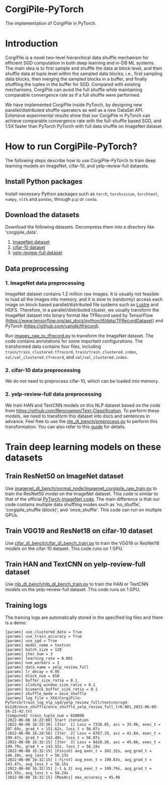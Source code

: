 # CorgiPile-PyTorch
The implementation of CorgiPile in PyTorch.

# Introduction

CorgiPile is a novel two-level hierarchical data shuffle mechanism for efficient SGD computation in both deep learning and in-DB ML systems. The main idea is to first sample and shuffle the data at block level, and then shuffle data at tuple level within the sampled data blocks, i.e., first sampling data blocks, then merging the sampled blocks in a buffer, and finally shuffling the tuples in the buffer for SGD. Compared with existing mechanisms, CorgiPile can avoid the full shuffle while maintaining comparable convergence rate as if a full shuffle were performed.

We have implemented CorgiPile inside PyTorch, by designing new parallel/distributed shuffle operators as well as a new DataSet API. Extensive experimental results show that our CorgiPile in PyTorch can achieve comparable convergence rate with the full-shuffle based SGD, and 1.5X faster than PyTorch PyTorch with full data shuffle on ImageNet dataset.


# How to run CorgiPile-PyTorch? 

The following steps describe how to use CorgiPile-PyTorch to train deep learning models on ImageNet, cifar-10, and yelp-review-full datasets.

## Install Python packages
Install necessary Python packages such as `torch`, `torchvision`, `torchtext`, `numpy`, `nltk` and `pandas`, through `pip` or `conda`.

## Download the datasets

Download the following datasets. Decompress them into a directory like 'corgipile_data'.
1. [ImageNet dataset](https://www.image-net.org/download.php)
2. [cifar-10 dataset](http://www.cs.toronto.edu/~kriz/cifar-10-python.tar.gz)
3. [yelp-review-full dataset](https://drive.google.com/uc?export=download&id=0Bz8a_Dbh9QhbZlU4dXhHTFhZQU0)


## Data preprocessing

### 1. ImageNet data preprocessing

ImageNet dataset contains 1.2 million raw images. It is usually not feasible to load all the images into memory, and it is slow to (randomly) access each image on block-based parallel/distributed file systems such as [Lustre](https://www.lustre.org/) and HDFS. Therefore, in a parallel/distributed cluster, we usually transform the ImageNet dataset into binary format like TFRecord used by TensorFlow (https://www.tensorflow.org/api_docs/python/tf/data/TFRecordDataset) and PyTorch (https://github.com/vahidk/tfrecord).

Run [images_raw_to_tfrecord.py](imagenet_dl_bench/pre_process/images_raw_to_tfrecord.py) to transform the ImageNet dataset.
The code contains annotations for some important configurations. The transformed data contains four files, including `train/train_clustered.tfrecord`, `train/train_clustered.index`, `val/val_clustered.tfrecord`, and `val/val_clustered.index`.


### 2. cifar-10 data preprocessing

We do not need to preprocess cifar-10, which can be loaded into memory.


### 2. yelp-review-full data preprocessing

We train HAN and TextCNN models on this NLP dataset based on the code from https://github.com/Renovamen/Text-Classification. To perform these models, we need to transform this dataset into docs and sentences in advance. 
Feel free to use the [nlp_dl_bench/preprocess.py](nlp_dl_bench/preprocess.py) to perform this transformation. You can also refer to this [guide](https://github.com/Renovamen/Text-Classification) for details. 



# Train deep learning models on these datasets


## Train ResNet50 on ImageNet dataset

Use [imagenet_dl_bench/normal_node/imagenet_corgipile_raw_train.py](imagenet_dl_bench/normal_node/imagenet_corgipile_raw_train.py) to train the ResNet50 model on the ImageNet dataset. This code is similar to that of the official [PyTorch-ImageNet code](https://github.com/pytorch/examples/blob/main/imagenet/main.py). The main difference is that our code contains multiple data shuffling modes such as 'no_shuffle', 'corgipile_shuffle (block)', and 'once_shuffle'. This code can run on multiple GPUs.

## Train VGG19 and ResNet18 on cifar-10 dataset

Use [cifar_dl_bench/cifar_dl_bench_train.py](cifar_dl_bench/cifar_dl_bench_train.py) to train the VGG19 or ResNet18 models on the cifar-10 dataset. This code runs on 1 GPU.

## Train HAN and TextCNN on yelp-review-full dataset

Use [nlp_dl_bench/nlp_dl_bench_train.py](nlp_dl_bench/nlp_dl_bench_train.py) to train the HAN or TextCNN models on the  yelp-review-full dataset. This code runs on 1 GPU.


## Training logs

The training logs are automatically stored in the specified log files and there is a demo:

```
[params] use_clustered_data = True
[params] use_train_accuracy = True
[params] use_sgd = True
[params] model_name = textcnn
[params] batch_size = 128
[params] iter_num = 3
[params] learning_rate = 0.001
[params] num_workers = 1
[params] data_name = yelp_review_full
[params] lr_decay = 0.95
[params] block_num = 650
[params] buffer_size_ratio = 0.1
[params] sliding_window_size_ratio = 0.1
[params] bismarck_buffer_size_ratio = 0.1
[params] shuffle_mode = once_shuffle
[params] log_file = XXX/CorgiPile-PyTorch/train_log_nlp_sgd/yelp_review_full/textcnn/sgd-bs128/once_shuffle/once_shuffle_yelp_review_full_lr0.001_2022-06-08-16-21-42.txt
[Computed] train_tuple_num = 650000
[2022-06-08 16:22:08] Start iteration
[2022-06-08 16:25:36] [Iter  1] Loss = 7336.05, acc = 35.96, exec_t = 207.69s, grad_t = 151.62s, loss_t = 56.07s
[2022-06-08 16:28:56] [Iter  2] Loss = 6767.29, acc = 41.84, exec_t = 199.47s, grad_t = 143.40s, loss_t = 56.07s
[2022-06-08 16:32:15] [Iter  3] Loss = 6420.20, acc = 45.06, exec_t = 199.79s, grad_t = 143.55s, loss_t = 56.24s
[2022-06-08 16:32:15] [Finish] avg_exec_t = 202.32s, avg_grad_t = 146.19s, avg_loss_t = 56.13s
[2022-06-08 16:32:15] [-first] avg_exec_t = 199.63s, avg_grad_t = 143.47s, avg_loss_t = 56.15s
[2022-06-08 16:32:15] [-1 & 2] avg_exec_t = 199.79s, avg_grad_t = 143.55s, avg_loss_t = 56.24s
[2022-06-08 16:32:15] [MaxAcc] max_accuracy = 45.06
```